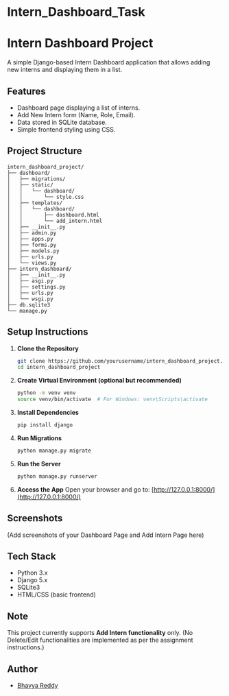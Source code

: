 # Intern_Dashboard_Task
# Intern Dashboard Project

A simple Django-based Intern Dashboard application that allows adding new interns and displaying them in a list.

## Features

* Dashboard page displaying a list of interns.
* Add New Intern form (Name, Role, Email).
* Data stored in SQLite database.
* Simple frontend styling using CSS.

## Project Structure

```
intern_dashboard_project/
├── dashboard/
│   ├── migrations/
│   ├── static/
│   │   └── dashboard/
│   │       └── style.css
│   ├── templates/
│   │   └── dashboard/
│   │       ├── dashboard.html
│   │       └── add_intern.html
│   ├── __init__.py
│   ├── admin.py
│   ├── apps.py
│   ├── forms.py
│   ├── models.py
│   ├── urls.py
│   └── views.py
├── intern_dashboard/
│   ├── __init__.py
│   ├── asgi.py
│   ├── settings.py
│   ├── urls.py
│   └── wsgi.py
├── db.sqlite3
└── manage.py
```

## Setup Instructions

1. **Clone the Repository**

   ```bash
   git clone https://github.com/yourusername/intern_dashboard_project.git
   cd intern_dashboard_project
   ```

2. **Create Virtual Environment (optional but recommended)**

   ```bash
   python -m venv venv
   source venv/bin/activate  # For Windows: venv\Scripts\activate
   ```

3. **Install Dependencies**

   ```bash
   pip install django
   ```

4. **Run Migrations**

   ```bash
   python manage.py migrate
   ```

5. **Run the Server**

   ```bash
   python manage.py runserver
   ```

6. **Access the App**
   Open your browser and go to: [http://127.0.0.1:8000/](http://127.0.0.1:8000/)

## Screenshots

(Add screenshots of your Dashboard Page and Add Intern Page here)

## Tech Stack

* Python 3.x
* Django 5.x
* SQLite3
* HTML/CSS (basic frontend)

## Note

This project currently supports **Add Intern functionality** only. (No Delete/Edit functionalities are implemented as per the assignment instructions.)

## Author

* [Bhavya Reddy](https://github.com/BhaviReddyy)
